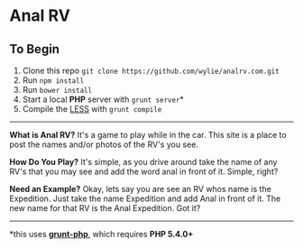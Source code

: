 # Anal RV

## To Begin
1. Clone this repo `git clone https://github.com/wylie/analrv.com.git`
2. Run `npm install`
3. Run `bower install`
4. Start a local **PHP** server with `grunt server`*
5. Compile the [LESS][1] with `grunt compile`

---

**What is Anal RV?** It's a game to play while in the car. This site is a place to post the names and/or photos of the RV's you see.

**How Do You Play?** It's simple, as you drive around take the name of any RV's that you may see and add the word anal in front of it. Simple, right?

**Need an Example?** Okay, lets say you are see an RV whos name is the Expedition. Just take the name Expedition and add Anal in front of it. The new name for that RV is the Anal Expedition. Got it?

---

*this uses [**grunt-php**][2], which requires **PHP 5.4.0+**


  [1]: http://lesscss.org/
  [2]: https://github.com/sindresorhus/grunt-php